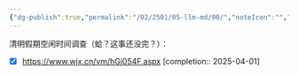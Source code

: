 ```yaml
---
{"dg-publish":true,"permalink":"/02/2501/05-llm-md/00/","noteIcon":"","created":"2025-04-01T11:43","updated":"2025-07-01T13:38"}
---
```


清明假期空闲时间调查（蛤？这事还没完？）：
- [x] https://www.wjx.cn/vm/hGj054F.aspx  [completion:: 2025-04-01]